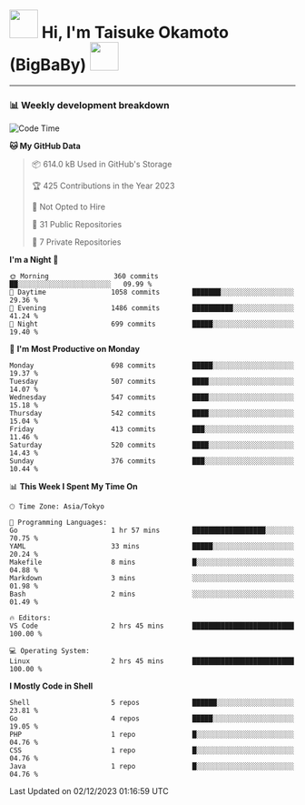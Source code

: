 <!-- Title -->
<h1>
    <img src="https://media.tenor.com/TlyRveJkgo4AAAAi/cloud-cloud-strife.gif" width="50"/> 
    Hi, I'm Taisuke Okamoto (BigBaBy) 
    <img src="https://media.tenor.com/TlyRveJkgo4AAAAi/cloud-cloud-strife.gif" width="50"/>
</h1>

---

<h3> 📊 Weekly development breakdown </h3>
<!-- waka-readme-stats -->

<!--START_SECTION:waka-->
![Code Time](http://img.shields.io/badge/Code%20Time-1%2C661%20hrs%2056%20mins-blue)

**🐱 My GitHub Data** 

> 📦 614.0 kB Used in GitHub's Storage 
 > 
> 🏆 425 Contributions in the Year 2023
 > 
> 🚫 Not Opted to Hire
 > 
> 📜 31 Public Repositories 
 > 
> 🔑 7 Private Repositories 
 > 
**I'm a Night 🦉** 

```text
🌞 Morning                360 commits         ██░░░░░░░░░░░░░░░░░░░░░░░   09.99 % 
🌆 Daytime                1058 commits        ███████░░░░░░░░░░░░░░░░░░   29.36 % 
🌃 Evening                1486 commits        ██████████░░░░░░░░░░░░░░░   41.24 % 
🌙 Night                  699 commits         █████░░░░░░░░░░░░░░░░░░░░   19.40 % 
```
📅 **I'm Most Productive on Monday** 

```text
Monday                   698 commits         █████░░░░░░░░░░░░░░░░░░░░   19.37 % 
Tuesday                  507 commits         ████░░░░░░░░░░░░░░░░░░░░░   14.07 % 
Wednesday                547 commits         ████░░░░░░░░░░░░░░░░░░░░░   15.18 % 
Thursday                 542 commits         ████░░░░░░░░░░░░░░░░░░░░░   15.04 % 
Friday                   413 commits         ███░░░░░░░░░░░░░░░░░░░░░░   11.46 % 
Saturday                 520 commits         ████░░░░░░░░░░░░░░░░░░░░░   14.43 % 
Sunday                   376 commits         ███░░░░░░░░░░░░░░░░░░░░░░   10.44 % 
```


📊 **This Week I Spent My Time On** 

```text
🕑︎ Time Zone: Asia/Tokyo

💬 Programming Languages: 
Go                       1 hr 57 mins        ██████████████████░░░░░░░   70.75 % 
YAML                     33 mins             █████░░░░░░░░░░░░░░░░░░░░   20.24 % 
Makefile                 8 mins              █░░░░░░░░░░░░░░░░░░░░░░░░   04.88 % 
Markdown                 3 mins              ░░░░░░░░░░░░░░░░░░░░░░░░░   01.98 % 
Bash                     2 mins              ░░░░░░░░░░░░░░░░░░░░░░░░░   01.49 % 

🔥 Editors: 
VS Code                  2 hrs 45 mins       █████████████████████████   100.00 % 

💻 Operating System: 
Linux                    2 hrs 45 mins       █████████████████████████   100.00 % 
```

**I Mostly Code in Shell** 

```text
Shell                    5 repos             ██████░░░░░░░░░░░░░░░░░░░   23.81 % 
Go                       4 repos             █████░░░░░░░░░░░░░░░░░░░░   19.05 % 
PHP                      1 repo              █░░░░░░░░░░░░░░░░░░░░░░░░   04.76 % 
CSS                      1 repo              █░░░░░░░░░░░░░░░░░░░░░░░░   04.76 % 
Java                     1 repo              █░░░░░░░░░░░░░░░░░░░░░░░░   04.76 % 
```




 Last Updated on 02/12/2023 01:16:59 UTC
<!--END_SECTION:waka-->
